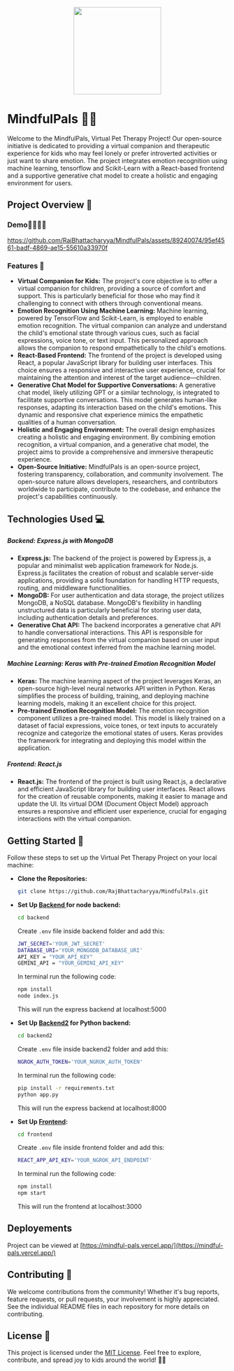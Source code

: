 <p align="center">
  <img src="https://github.com/DON2604/MindfulPals/assets/89240074/a2dbf7f2-a49b-4664-8bb9-23d5be23f944" height="200px" width="200px">
</p>

# MindfulPals 🚀🐾

Welcome to the MindfulPals, Virtual Pet Therapy Project! Our open-source initiative is dedicated to providing a virtual companion and therapeutic experience for kids who may feel lonely or prefer introverted activities or just want to share emotion. The project integrates emotion recognition using machine learning, tensorflow and Scikit-Learn with a React-based frontend and a supportive generative chat model to create a holistic and engaging environment for users.

## Project Overview 🌟
### Demo👩‍💻🧑‍💻
https://github.com/RajBhattacharyya/MindfulPals/assets/89240074/95ef4561-badf-4869-ae15-55610a33970f

### Features 🎉

* **Virtual Companion for Kids:**
  The project's core objective is to offer a virtual companion for children, providing a source of comfort and support. This is particularly beneficial for those who may find it challenging to connect with others through conventional means.
* **Emotion Recognition Using Machine Learning:**
  Machine learning, powered by TensorFlow and Scikit-Learn, is employed to enable emotion recognition. The virtual companion can analyze and understand the child's emotional state through various cues, such as facial expressions, voice tone, or text input. This personalized approach allows the companion to respond empathetically to the child's emotions.
* **React-Based Frontend:**
  The frontend of the project is developed using React, a popular JavaScript library for building user interfaces. This choice ensures a responsive and interactive user experience, crucial for maintaining the attention and interest of the target audience—children.
* **Generative Chat Model for Supportive Conversations:**
  A generative chat model, likely utilizing GPT or a similar technology, is integrated to facilitate supportive conversations. This model generates human-like responses, adapting its interaction based on the child's emotions. This dynamic and responsive chat experience mimics the empathetic qualities of a human conversation.
* **Holistic and Engaging Environment:**
  The overall design emphasizes creating a holistic and engaging environment. By combining emotion recognition, a virtual companion, and a generative chat model, the project aims to provide a comprehensive and immersive therapeutic experience.
* **Open-Source Initiative:**
  MindfulPals is an open-source project, fostering transparency, collaboration, and community involvement. The open-source nature allows developers, researchers, and contributors worldwide to participate, contribute to the codebase, and enhance the project's capabilities continuously.

## Technologies Used 💻

##### Backend: Express.js with MongoDB

* **Express.js:** The backend of the project is powered by Express.js, a popular and minimalist web application framework for Node.js. Express.js facilitates the creation of robust and scalable server-side applications, providing a solid foundation for handling HTTP requests, routing, and middleware functionalities.
* **MongoDB:** For user authentication and data storage, the project utilizes MongoDB, a NoSQL database. MongoDB's flexibility in handling unstructured data is particularly beneficial for storing user data, including authentication details and preferences.
* **Generative Chat API:** The backend incorporates a generative chat API to handle conversational interactions. This API is responsible for generating responses from the virtual companion based on user input and the emotional context inferred from the machine learning model.

##### Machine Learning: Keras with Pre-trained Emotion Recognition Model

* **Keras:** The machine learning aspect of the project leverages Keras, an open-source high-level neural networks API written in Python. Keras simplifies the process of building, training, and deploying machine learning models, making it an excellent choice for this project.
* **Pre-trained Emotion Recognition Model:** The emotion recognition component utilizes a pre-trained model. This model is likely trained on a dataset of facial expressions, voice tones, or text inputs to accurately recognize and categorize the emotional states of users. Keras provides the framework for integrating and deploying this model within the application.

##### Frontend: React.js

* **React.js:** The frontend of the project is built using React.js, a declarative and efficient JavaScript library for building user interfaces. React allows for the creation of reusable components, making it easier to manage and update the UI. Its virtual DOM (Document Object Model) approach ensures a responsive and efficient user experience, crucial for engaging interactions with the virtual companion.

## Getting Started 🚀

Follow these steps to set up the Virtual Pet Therapy Project on your local machine:

* **Clone the Repositories:**

  ```bash
  git clone https://github.com/RajBhattacharyya/MindfulPals.git
  ```
* **Set Up [Backend ](https://github.com/RajBhattacharyya/MindfulPals/tree/master/backend)for node backend:**

  ```bash
  cd backend
  ```

  Create `.env` file inside backend folder and add this:

  ```bash
  JWT_SECRET='YOUR_JWT_SECRET'
  DATABASE_URI='YOUR_MONGODB_DATABASE_URI'
  API_KEY = "YOUR_API_KEY"
  GEMINI_API = "YOUR_GEMINI_API_KEY"
  ```

  In terminal run the following code:

  ```bash
  npm install
  node index.js
  ```

  This will run the express backend at localhost:5000
* **Set Up [Backend2](https://github.com/RajBhattacharyya/MindfulPals/tree/master/backend2) for Python backend:**

  ```bash
  cd backend2
  ```

  Create `.env` file inside backend2 folder and add this:

  ```bash
  NGROK_AUTH_TOKEN='YOUR_NGROK_AUTH_TOKEN'
  ```

  In terminal run the following code:

  ```bash
  pip install -r requirements.txt
  python app.py
  ```

  This will run the express backend at localhost:8000
* **Set Up [Frontend](https://github.com/RajBhattacharyya/MindfulPals/tree/master/frontend):**

  ```bash
  cd frontend
  ```

  Create `.env` file inside frontend folder and add this:

  ```bash
  REACT_APP_API_KEY='YOUR_NGROK_API_ENDPOINT'
  ```

  In terminal run the following code:

  ```bash
  npm install
  npm start
  ```

  This will run the frontend at localhost:3000

## Deployements

Project can be viewed at [https://mindful-pals.vercel.app/](https://mindful-pals.vercel.app/)

## Contributing 🤝

We welcome contributions from the community! Whether it's bug reports, feature requests, or pull requests, your involvement is highly appreciated. See the individual README files in each repository for more details on contributing.

## License 📝

This project is licensed under the [MIT License](LICENSE). Feel free to explore, contribute, and spread joy to kids around the world! 🌈🐾
